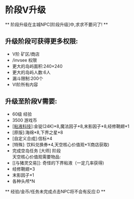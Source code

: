 # 阶段V升级

** 阶段升级在主城NPC\[阶段升级\]中,求求不要问了! **

## 升级阶段可获得更多权限:  
- V阶 矿区/商店  
- /invsee 权限  
- 更大的岛屿面积:240×240  
- 更大的岛屿人数:6人  
- 漏斗限制:200个  
- VI阶所有内容

## 升级至阶段V需要:  
- 60级 经验  
- 3500 游戏币  
- [\[粘液科技\]](https://doc.skycraft.cn/plugins/slimefun):金锭\(24K\)\*8,魔法因子\*8,末影因子\*8,经修鞘翅\*1  
- \[原版\]:海绵\*8,下界之星\*8  
- \[自定义合成\]:信标\*4  
- \[特殊\]: 饮料兑换券\*4,天空核心价值观\*1(商店获取\)  
- 完成空岛任务 \[大师\] 阶段  
天空核心价值观需要物品: 
- [\[与猪灵交易\]]: 奇怪的下界粘液（一定几率获得)  
- 经修鞘翅\*3  
- 末影因子\*1
- 各种头颅\*N

** 经验/金币/任务未完成点击NPC将不会有反应:D **  
